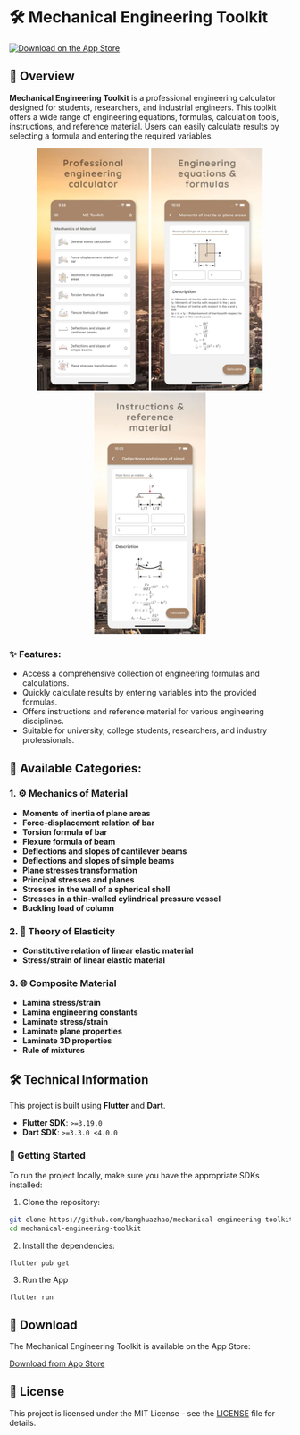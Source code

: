 # 🛠️ Mechanical Engineering Toolkit

[![Download on the App Store](https://img.shields.io/badge/App%20Store-Download-blue.svg)](https://apps.apple.com/lb/app/mechanical-engineering-toolkit/id1601099443?platform=iphone)

## 📖 Overview

**Mechanical Engineering Toolkit** is a professional engineering calculator designed for students, researchers, and industrial engineers. This toolkit offers a wide range of engineering equations, formulas, calculation tools, instructions, and reference material. Users can easily calculate results by selecting a formula and entering the required variables.

<p align="center">
  <img src="./doc_images/1.webp" alt="Image 1" width="200"/>
  <img src="./doc_images/2.webp" alt="Image 2" width="200"/>
  <img src="./doc_images/3.webp" alt="Image 3" width="200"/>
</p>

### ✨ Features:

- Access a comprehensive collection of engineering formulas and calculations.
- Quickly calculate results by entering variables into the provided formulas.
- Offers instructions and reference material for various engineering disciplines.
- Suitable for university, college students, researchers, and industry professionals.

## 🧮 Available Categories:

### 1. ⚙️ Mechanics of Material
- **Moments of inertia of plane areas**
- **Force-displacement relation of bar**
- **Torsion formula of bar**
- **Flexure formula of beam**
- **Deflections and slopes of cantilever beams**
- **Deflections and slopes of simple beams**
- **Plane stresses transformation**
- **Principal stresses and planes**
- **Stresses in the wall of a spherical shell**
- **Stresses in a thin-walled cylindrical pressure vessel**
- **Buckling load of column**

### 2. 🧱 Theory of Elasticity
- **Constitutive relation of linear elastic material**
- **Stress/strain of linear elastic material**

### 3. 🌐 Composite Material
- **Lamina stress/strain**
- **Lamina engineering constants**
- **Laminate stress/strain**
- **Laminate plane properties**
- **Laminate 3D properties**
- **Rule of mixtures**

## 🛠️ Technical Information

This project is built using **Flutter** and **Dart**.

- **Flutter SDK**: `>=3.19.0`
- **Dart SDK**: `>=3.3.0 <4.0.0`

### 🚀 Getting Started

To run the project locally, make sure you have the appropriate SDKs installed:

1. Clone the repository:
```bash
git clone https://github.com/banghuazhao/mechanical-engineering-toolkit.git
cd mechanical-engineering-toolkit
```

2. Install the dependencies:
```
flutter pub get
```

3. Run the App
```
flutter run
```

## 📲 Download
The Mechanical Engineering Toolkit is available on the App Store:

[Download from App Store](https://apps.apple.com/lb/app/mechanical-engineering-toolkit/id1601099443?platform=iphone)


## 📜 License
This project is licensed under the MIT License - see the [LICENSE](LICENSE) file for details.





